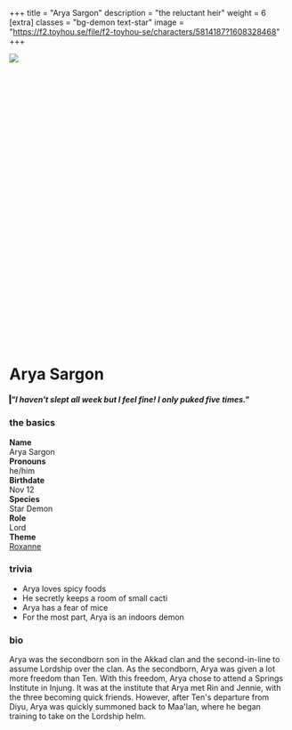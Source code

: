 +++
title = "Arya Sargon"
description = "the reluctant heir"
weight = 6
[extra]
classes = "bg-demon text-star"
image = "https://f2.toyhou.se/file/f2-toyhou-se/characters/5814187?1608328468"
+++
<div class="edanverse-character d-flex flex-row flex-wrap flex-md-nowrap mb-3">
  <img src="https://f2.toyhou.se/file/f2-toyhou-se/images/30865559_VUHKqpIY7BtmM0l.png" style="position: relative; z-index: 9; max-height: 700px;">
  <div class="card w-100 border-0 hidden-sm-up mb-2" style="background-image: url(https://f2.toyhou.se/file/f2-toyhou-se/images/30865559_VUHKqpIY7BtmM0l.png); background-size: cover; background-position: top; padding-top: 100%;"></div>
  <div class="card p-3 border-0" style="width: 100%;">
    <h1>Arya Sargon</h1>
    <div class="p-2 my-2 ml-md-4" style="border-left: 3px solid;">
      <h5>"I haven't slept all week but I feel fine! I only puked five times."</h5>
    </div>
    <div class="row no-gutters mt-2 ml-md-4">
      <div class="col-md-6 p-1">
        <h3>the basics</h3>
	  <div class="row no-gutters">
            <div class="col-md-2 col-6 p-1" style="font-weight: bold;">
              Name
            </div>
            <div class="col-md-4 col-6 p-1 text-right">
              Arya Sargon
            </div>
            <div class="col-md-3 col-6 p-1" style="font-weight: bold;">
              Pronouns
            </div>
            <div class="col-md-3 col-6 p-1 text-right">
              he/him
            </div>
            <div class="col-md-3 col-6 p-1" style="font-weight: bold;">
              Birthdate
            </div>
            <div class="col-md-3 col-6 p-1 text-right">
              Nov 12
            </div>
            <div class="col-md-2 col-6 p-1" style="font-weight: bold;">
              Species
            </div>
            <div class="col-md-4 col-6 p-1 text-right">
              Star Demon <a href="/characters/edanverse"><i class="fas fa-meteor ml-1"></i></a>
            </div>
            <div class="col-md-3 col-6 p-1" style="font-weight: bold;">
              Role
            </div>
            <div class="col-md-3 col-6 p-1 text-right">
              Lord
            </div>
            <div class="col-md-3 col-6 p-1" style="font-weight: bold;">
              Theme
            </div>
            <div class="col-md-3 col-6 p-1 text-right">
              <a href="https://www.youtube.com/watch?v=uQcQsIL5UNU">Roxanne</a>
            </div>
	  </div>
        <h3>trivia</h3>
	  <ul class="list-unstyled intro-card">
            <li><i class="fas fa-heart fa-rotate-270 mr-2"></i> Arya loves spicy foods</li>
            <li><i class="fas fa-heart fa-rotate-270 mr-2"></i> He secretly keeps a room of small cacti</li>
            <li><i class="fas fa-heart fa-rotate-270 mr-2"></i> Arya has a fear of mice</li>
            <li><i class="fas fa-heart fa-rotate-270 mr-2"></i> For the most part, Arya is an indoors demon</li>
          </ul>
        <h3>bio</h3>
	  <div class="overflow-auto" style="height: 200px;">
Arya was the secondborn son in the Akkad clan and the second-in-line to assume Lordship over the clan. As the secondborn, Arya was given a lot more freedom than Ten. With this freedom, Arya chose to attend a Springs Institute in Injung. It was at the institute that Arya met Rin and Jennie, with the three becoming quick friends. However, after Ten's departure from Diyu, Arya was quickly summoned back to Maa'lan, where he began training to take on the Lordship helm. 
	  </div>
      </div>
      <div class="col-md-6 p-1">
        <div class="row no-gutters" style="height: 30px;">
          <div class="col card border-0 h-100 mx-1" style="background-color:#74f2ad;"></div>
          <div class="col card border-0 h-100 mx-1" style="background-color:#f0c1f5;"></div>
          <div class="col card border-0 h-100 mx-1" style="background-color:#6868ed;"></div>
          <div class="col card border-0 h-100 mx-1" style="background-color:#f2f1bf;"></div>
        </div>
        <div class="row no-gutters mt-3">
          <!--- image one --->
          <div class="col-4 w-100 p-1">
            <div class="card border-0 w-100" style="background:url(https://images.unsplash.com/photo-1561964334-c10a1db1b6c4?ixid=MXwxMjA3fDB8MHxwaG90by1wYWdlfHx8fGVufDB8fHw%3D&ixlib=rb-1.2.1&auto=format&fit=crop&w=1650&q=80); background-size: cover; padding-top: 100%;"></div>
          </div>
          <!--- image two --->
          <div class="col-4 w-100 p-1">
            <div class="card border-0 w-100" style="background:url(https://images.unsplash.com/photo-1569768446322-32fec15b4083?ixlib=rb-1.2.1&ixid=eyJhcHBfaWQiOjEyMDd9&auto=format&fit=crop&w=1604&q=80); background-size: cover; padding-top: 100%;"></div>
          </div>
          <!--- image three --->
          <div class="col-4 w-100 p-1">
            <div class="card border-0 w-100" style="background:url(https://images.unsplash.com/photo-1561964301-c3a222c2ad41?ixlib=rb-1.2.1&ixid=MXwxMjA3fDB8MHxwaG90by1wYWdlfHx8fGVufDB8fHw%3D&auto=format&fit=crop&w=934&q=80); background-size: cover; padding-top: 100%;"></div>
          </div>
          <!--- image four --->
          <div class="col-4 w-100 p-1">
            <div class="card border-0 w-100" style="background:url(https://images.unsplash.com/photo-1536526213067-4fd00012627c?ixlib=rb-1.2.1&ixid=eyJhcHBfaWQiOjEyMDd9&auto=format&fit=crop&w=810&q=80); background-size: cover; padding-top: 100%;"></div>
          </div>
          <!--- image five --->
          <div class="col-4 w-100 p-1">
            <div class="card border-0 w-100" style="background:url(https://images.unsplash.com/photo-1534823983341-d4e6e4aa046c?ixid=MXwxMjA3fDB8MHxwaG90by1wYWdlfHx8fGVufDB8fHw%3D&ixlib=rb-1.2.1&auto=format&fit=crop&w=951&q=80); background-size: cover; padding-top: 100%;"></div>
          </div>
          <!--- image six --->
          <div class="col-4 w-100 p-1">
            <div class="card border-0 w-100" style="background:url(https://images.unsplash.com/photo-1551783395-df455ddbc86b?ixlib=rb-1.2.1&ixid=eyJhcHBfaWQiOjEyMDd9&auto=format&fit=crop&w=809&q=80); background-size: cover; padding-top: 100%;"></div>
          </div>
          <!--- image seven --->
          <div class="col-4 w-100 p-1">
            <div class="card border-0 w-100" style="background:url(https://images.unsplash.com/photo-1587930637375-e07841ac7dde?ixid=MXwxMjA3fDB8MHxwaG90by1wYWdlfHx8fGVufDB8fHw%3D&ixlib=rb-1.2.1&auto=format&fit=crop&w=934&q=80); background-size: cover; padding-top: 100%;"></div>
          </div>
          <!--- image eight --->
          <div class="col-4 w-100 p-1">
            <div class="card border-0 w-100" style="background:url(https://images.unsplash.com/photo-1557657053-e7333f5d2800?ixlib=rb-1.2.1&ixid=eyJhcHBfaWQiOjEyMDd9&auto=format&fit=crop&w=500&q=60); background-size: cover; padding-top: 100%;"></div>
          </div>
          <!--- image nine --->
          <div class="col-4 w-100 p-1">
            <div class="card border-0 w-100" style="background:url(https://images.unsplash.com/photo-1604912719650-f395b12832d1?ixid=MXwxMjA3fDB8MHxwaG90by1wYWdlfHx8fGVufDB8fHw%3D&ixlib=rb-1.2.1&auto=format&fit=crop&w=1525&q=80); background-size: cover; padding-top: 100%;"></div>
          </div>
        </div>
	<div class="mt-2 px-2 text-right">
	<a href="https://www.pinterest.com/friedeggtarts/ocs-edanverse/arya/">Outfit Board <i class="fas fa-chevron-right ml-1"></i></a>
	</div>
      </div>
    </div>
  </div>
</div>

<div class="card border-0 p-3 my-2 mx-auto">
  <h3>relationships</h3>
</div>
<div class="row no-gutters mx-auto">
  <div class="col-lg-2 col-md-3 col-6 p-1">
    <div class="chara-card card p-1 border-0">
      <div class="card border-0" style="background: url(https://f2.toyhou.se/file/f2-toyhou-se/characters/5814197?1608328475); background-size: cover;">
        <a class="card text-center bg-demon text-star w-100 border-0" href="/characters/edanverse/ten" style="padding-top: 100%;">
        </a>
      </div>
    </div>
    <div class="card p-2 m-1 text-center border-0" style="border-radius: 20px;">
      <h5 class="text-uppercase"><a href="/characters/edanverse/ten">Ten</a></h5>
      <hr class="my-0 mx-2">
      <span class="font-italic">cousin</span>
    </div>
  </div>
  <div class="col-lg-2 col-md-3 col-6 p-1">
    <div class="chara-card card p-1 border-0">
      <div class="card border-0" style="background: url(https://f2.toyhou.se/file/f2-toyhou-se/characters/5814192?1608328255); background-size: cover;">
        <a class="card text-center bg-demon text-sun w-100 border-0" href="/characters/edanverse/jennie" style="padding-top: 100%;">
        </a>
      </div>
    </div>
    <div class="card p-2 m-1 text-center border-0" style="border-radius: 20px;">
      <h5 class="text-uppercase"><a href="/characters/edanverse/jennie">Jennie</a></h5>
      <hr class="my-0 mx-2">
      <span class="font-italic">girlfriend</span>
    </div>
  </div>
  <div class="col-lg-2 col-md-3 col-6 p-1">
    <div class="chara-card card p-1 border-0">
      <div class="card border-0" style="background: url(https://f2.toyhou.se/file/f2-toyhou-se/characters/5796015?1608327477); background-size: cover;">
        <a class="card text-center bg-demon text-sun w-100 border-0" href="/characters/edanverse/rin" style="padding-top: 100%;">
        </a>
      </div>
    </div>
    <div class="card p-2 m-1 text-center border-0" style="border-radius: 20px;">
      <h5 class="text-uppercase"><a href="/characters/edanverse/rin">Rin</a></h5>
      <hr class="my-0 mx-2">
      <span class="font-italic">ex-girlfriend</span>
    </div>
  </div>
</div>